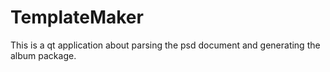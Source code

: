 TemplateMaker
=============

This is a qt application about parsing the psd document and generating the album package. 
